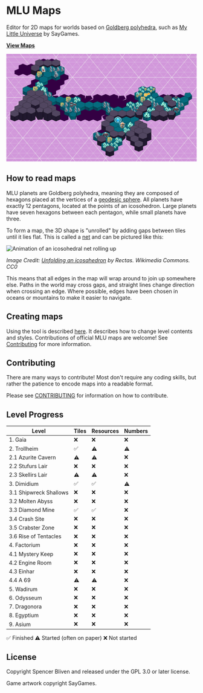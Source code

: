 # MLU Maps

Editor for 2D maps for worlds based on
[Goldberg polyhedra](https://en.wikipedia.org/wiki/Goldberg_polyhedron), such as
[My Little Universe](https://say.games/games/my-little-universe/) by SayGames.

**[View Maps](https://sbliven.github.io/mlu_maps/)**

![Diamond Mine](docs/maps/diamond_mine.svg)

## How to read maps

MLU planets are Goldberg polyhedra, meaning they are composed of hexagons placed at the
vertices of a [geodesic sphere](https://en.wikipedia.org/wiki/Geodesic_polyhedron).
All planets have exactly 12 pentagons, located at the points of an icosohedron. Large
planets have seven hexagons between each pentagon, while small planets have three.

To form a map, the 3D shape is "unrolled" by adding gaps between tiles until it lies
flat. This is called a [net](https://en.wikipedia.org/wiki/Net_(polyhedron)) and can be
pictured like this:

![Animation of an icosohedral net rolling up](https://upload.wikimedia.org/wikipedia/commons/a/a2/Icosaedro_desarrollo.gif)

*Image Credit: [Unfolding an icosahedron](https://en.wikipedia.org/wiki/Regular_icosahedron#/media/File:Icosaedro_desarrollo.gif)
by Rectas. Wikimedia Commons. CC0*

This means that all edges in the map will wrap around to join up somewhere else. Paths
in the world may cross gaps, and straight lines change direction when crossing an edge.
Where possible, edges have been chosen in oceans or mountains to make it easier to
navigate.

## Creating maps

Using the tool is described [here](usage.md). It describes how to change level contents
and styles. Contributions of official MLU maps are welcome! See
[Contributing](CONTRIBUTING.md) for more information.

## Contributing

There are many ways to contribute! Most don't require any coding skills, but rather the patience to encode maps into a readable format.

Please see [CONTRIBUTING](CONTRIBUTING.md) for information on how to contribute.

## Level Progress

| Level                  | Tiles | Resources | Numbers |
| ---------------------- | ----- | --------- | ------- |
| 1. Gaia                | ❌    | ❌        | ❌      |
| 2. Trollheim           | ✅    | ⚠️         | ⚠️       |
| 2.1 Azurite Cavern     | ⚠️     | ⚠️         | ❌      |
| 2.2 Stufurs Lair       | ❌    | ❌        | ❌      |
| 2.3 Skellirs Lair      | ⚠️     | ⚠️         | ❌      |
| 3. Dimidium            | ✅    | ✅        | ⚠️       |
| 3.1 Shipwreck Shallows | ❌    | ❌        | ❌      |
| 3.2 Molten Abyss       | ❌    | ❌        | ❌      |
| 3.3 Diamond Mine       | ✅    | ✅        | ❌      |
| 3.4 Crash Site         | ❌    | ❌        | ❌      |
| 3.5 Crabster Zone      | ❌    | ❌        | ❌      |
| 3.6 Rise of Tentacles  | ❌    | ❌        | ❌      |
| 4. Factorium           | ❌    | ❌        | ❌      |
| 4.1 Mystery Keep       | ❌    | ❌        | ❌      |
| 4.2 Engine Room        | ❌    | ❌        | ❌      |
| 4.3 Einhar             | ❌    | ❌        | ❌      |
| 4.4 A 69               | ⚠️     | ⚠️         | ❌      |
| 5. Wadirum             | ❌    | ❌        | ❌      |
| 6. Odysseum            | ❌    | ❌        | ❌      |
| 7. Dragonora           | ❌    | ❌        | ❌      |
| 8. Egyptium            | ❌    | ❌        | ❌      |
| 9. Asium               | ❌    | ❌        | ❌      |

✅ Finished
⚠️ Started (often on paper)
❌ Not started

## License

Copyright Spencer Bliven and released under the GPL 3.0 or later license.

Game artwork copyright SayGames.
